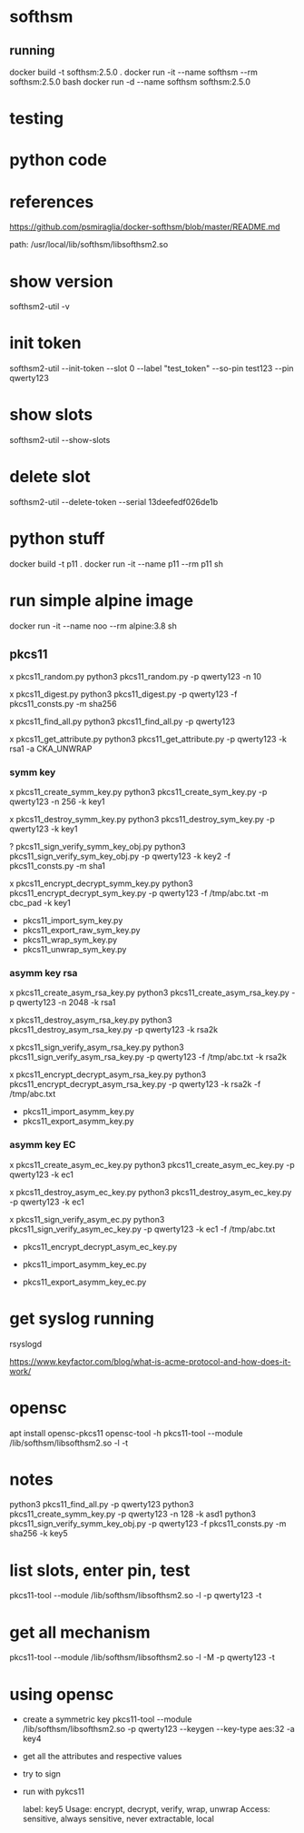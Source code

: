 # softhsm

## running
docker build -t softhsm:2.5.0 .
docker run -it --name softhsm --rm softhsm:2.5.0 bash
docker run -d --name softhsm softhsm:2.5.0 

# testing

# python code

# references

https://github.com/psmiraglia/docker-softhsm/blob/master/README.md

path:
/usr/local/lib/softhsm/libsofthsm2.so

# show version
softhsm2-util -v

# init token
softhsm2-util --init-token --slot 0 --label "test_token" --so-pin test123 --pin qwerty123

# show slots
softhsm2-util --show-slots

# delete slot
softhsm2-util --delete-token --serial 13deefedf026de1b


# python stuff
docker build -t p11 .
docker run -it --name p11 --rm p11 sh

# run simple alpine image
docker run -it --name noo --rm alpine:3.8 sh

## pkcs11
x pkcs11_random.py
python3 pkcs11_random.py -p qwerty123 -n 10

x pkcs11_digest.py
python3 pkcs11_digest.py -p qwerty123 -f pkcs11_consts.py -m sha256

x pkcs11_find_all.py
python3 pkcs11_find_all.py -p qwerty123

x pkcs11_get_attribute.py
python3 pkcs11_get_attribute.py -p qwerty123 -k rsa1 -a CKA_UNWRAP

### symm key
x pkcs11_create_symm_key.py
python3 pkcs11_create_sym_key.py -p qwerty123 -n 256 -k key1

x pkcs11_destroy_symm_key.py
python3 pkcs11_destroy_sym_key.py -p qwerty123 -k key1

? pkcs11_sign_verify_symm_key_obj.py
python3 pkcs11_sign_verify_sym_key_obj.py -p qwerty123 -k key2 -f pkcs11_consts.py -m sha1

x pkcs11_encrypt_decrypt_symm_key.py
python3 pkcs11_encrypt_decrypt_sym_key.py -p qwerty123 -f /tmp/abc.txt -m cbc_pad -k key1

- pkcs11_import_sym_key.py
- pkcs11_export_raw_sym_key.py
- pkcs11_wrap_sym_key.py
- pkcs11_unwrap_sym_key.py

### asymm key rsa
x pkcs11_create_asym_rsa_key.py
python3 pkcs11_create_asym_rsa_key.py -p qwerty123 -n 2048 -k rsa1

x pkcs11_destroy_asym_rsa_key.py
python3 pkcs11_destroy_asym_rsa_key.py -p qwerty123 -k rsa2k

x pkcs11_sign_verify_asym_rsa_key.py
python3 pkcs11_sign_verify_asym_rsa_key.py -p qwerty123 -f /tmp/abc.txt -k rsa2k

x pkcs11_encrypt_decrypt_asym_rsa_key.py
python3 pkcs11_encrypt_decrypt_asym_rsa_key.py -p qwerty123 -k rsa2k -f /tmp/abc.txt 

- pkcs11_import_asymm_key.py
- pkcs11_export_asymm_key.py

### asymm key EC
x pkcs11_create_asym_ec_key.py
python3 pkcs11_create_asym_ec_key.py -p qwerty123 -k ec1

x pkcs11_destroy_asym_ec_key.py
python3 pkcs11_destroy_asym_ec_key.py -p qwerty123 -k ec1

x pkcs11_sign_verify_asym_ec.py
python3 pkcs11_sign_verify_asym_ec_key.py -p qwerty123 -k ec1 -f /tmp/abc.txt

- pkcs11_encrypt_decrypt_asym_ec_key.py

- pkcs11_import_asymm_key_ec.py
- pkcs11_export_asymm_key_ec.py

# get syslog running
rsyslogd

https://www.keyfactor.com/blog/what-is-acme-protocol-and-how-does-it-work/

# opensc
apt install opensc-pkcs11
opensc-tool -h
pkcs11-tool --module /lib/softhsm/libsofthsm2.so -l -t


# notes
python3 pkcs11_find_all.py -p qwerty123
python3 pkcs11_create_symm_key.py -p qwerty123 -n 128 -k asd1
python3 pkcs11_sign_verify_symm_key_obj.py -p qwerty123 -f pkcs11_consts.py -m sha256 -k key5

# list slots, enter pin, test
pkcs11-tool --module /lib/softhsm/libsofthsm2.so -l -p qwerty123 -t
# get all mechanism
pkcs11-tool --module /lib/softhsm/libsofthsm2.so -l -M -p qwerty123 -t

# using opensc
- create a symmetric key
pkcs11-tool --module /lib/softhsm/libsofthsm2.so -p qwerty123 --keygen --key-type aes:32 -a key4
- get all the attributes and respective values
- try to sign 
- run with pykcs11

  label:      key5
  Usage:      encrypt, decrypt, verify, wrap, unwrap
  Access:     sensitive, always sensitive, never extractable, local